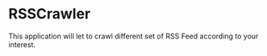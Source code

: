 RSSCrawler
==========

This application will let to crawl different set of RSS Feed according to your interest. 
